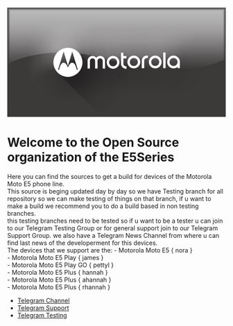 ![E5Series](https://github.com/E5Series/.github/raw/main/profile/banner.png)

# Welcome to the Open Source organization of the E5Series

Here you can find the sources to get a build for devices of the Motorola Moto E5 phone line.  
This source is beging updated day by day so we have Testing branch for all repository so we can make testing of things on that branch, if u want to make a build we recommend you to do a build based in non testing branches.  
this testing branches need to be tested so if u want to be a tester u can join to our Telegram Testing Group or for general support join to our Telegram Support Group. we also have a Telegram News Channel from where u can find last news of the developerment for this devices.  
The devices that we support are the:
      - Motorola Moto E5 { nora }    
      - Motorola Moto E5 Play { james }    
      - Motorola Moto E5 Play GO { pettyl }    
      - Motorola Moto E5 Plus { hannah }    
      - Motorola Moto E5 Plus { ahannah }    
      - Motorola Moto E5 Plus { rhannah }    

- [Telegram Channel](https://t.me/E5Series)    
- [Telegram Support](https://t.me/E5SeriesSupport)    
- [Telegram Testing](https://t.me/+m5YpptVAy4VlMTRh)    

